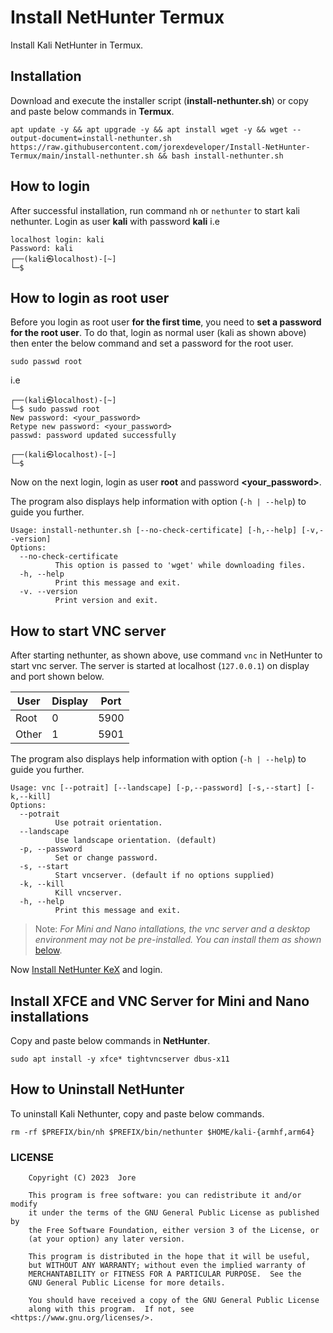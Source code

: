 # Install NetHunter Termux

Install Kali NetHunter in Termux.

## Installation

Download and execute the installer script (**install-nethunter.sh**) or copy and paste below commands in **Termux**.

```
apt update -y && apt upgrade -y && apt install wget -y && wget --output-document=install-nethunter.sh https://raw.githubusercontent.com/jorexdeveloper/Install-NetHunter-Termux/main/install-nethunter.sh && bash install-nethunter.sh
```

## How to login

After successful installation, run command `nh` or `nethunter` to start kali nethunter. Login as user **kali** with password **kali** i.e

```
localhost login: kali
Password: kali
┌──(kali㉿localhost)-[~]
└─$
```

## How to login as root user

Before you login as root user **for the first time**, you need to **set a password for the root user**. To do that, login as normal user (kali as shown above) then enter the below command and set a password for the root user.

```
sudo passwd root
```

i.e

```
┌──(kali㉿localhost)-[~]
└─$ sudo passwd root
New password: <your_password>
Retype new password: <your_password>
passwd: password updated successfully

┌──(kali㉿localhost)-[~]
└─$
```

Now on the next login, login as user **root** and password **<your_password>**.

The program also displays help information with option (`-h | --help`) to guide you further.

```
Usage: install-nethunter.sh [--no-check-certificate] [-h,--help] [-v,--version]
Options:
  --no-check-certificate
          This option is passed to 'wget' while downloading files.
  -h, --help
          Print this message and exit.
  -v. --version
          Print version and exit.
```

## How to start VNC server

After starting nethunter, as shown above, use command `vnc` in NetHunter to start vnc server. The server is started at localhost (`127.0.0.1`) on display and port shown below.

| User  | Display | Port |
|-------|---------|------|
| Root  | 0       | 5900 |
| Other | 1       | 5901 |

The program also displays help information with option (`-h | --help`) to guide you further.

```
Usage: vnc [--potrait] [--landscape] [-p,--password] [-s,--start] [-k,--kill]
Options:
  --potrait
          Use potrait orientation.
  --landscape
          Use landscape orientation. (default)
  -p, --password
          Set or change password.
  -s, --start
          Start vncserver. (default if no options supplied)
  -k, --kill
          Kill vncserver.
  -h, --help
          Print this message and exit.
```

  > Note: *For Mini and Nano intallations, the vnc server and a desktop environment may not be pre-installed. You can install them as shown* [below](#install-xfce-and-vnc-server-for-mini-and-nano-installations).

Now [Install NetHunter KeX](https://store.nethunter.com/en/packages/com.offsec.nethunter.kex/) and login.

## Install XFCE and VNC Server for Mini and Nano installations

Copy and paste below commands in **NetHunter**.

```
sudo apt install -y xfce* tightvncserver dbus-x11
```

## How to Uninstall NetHunter

To uninstall Kali Nethunter, copy and paste below commands.

```
rm -rf $PREFIX/bin/nh $PREFIX/bin/nethunter $HOME/kali-{armhf,arm64}
```

### LICENSE

```
    Copyright (C) 2023  Jore

    This program is free software: you can redistribute it and/or modify
    it under the terms of the GNU General Public License as published by
    the Free Software Foundation, either version 3 of the License, or
    (at your option) any later version.

    This program is distributed in the hope that it will be useful,
    but WITHOUT ANY WARRANTY; without even the implied warranty of
    MERCHANTABILITY or FITNESS FOR A PARTICULAR PURPOSE.  See the
    GNU General Public License for more details.

    You should have received a copy of the GNU General Public License
    along with this program.  If not, see <https://www.gnu.org/licenses/>.
```
